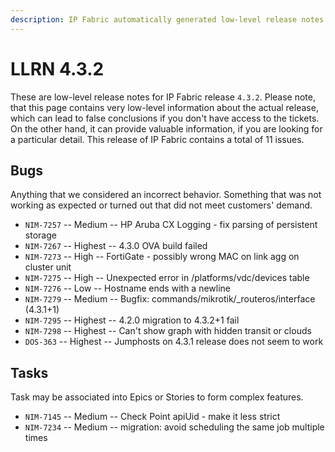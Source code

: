 ```yaml
---
description: IP Fabric automatically generated low-level release notes for version 4.3.2.
---
```


# LLRN 4.3.2

These are low-level release notes for IP Fabric release `4.3.2`. Please note, that this page contains very low-level information about the actual release, which can lead to false conclusions if you don't have access to the tickets. On the other hand, it can provide valuable information, if you are looking for a particular detail. This release of IP Fabric contains a total of 11 issues.

## Bugs

Anything that we considered an incorrect behavior. Something that was not working as expected or turned out that did not meet customers' demand.

- `NIM-7257` -- Medium -- HP Aruba CX Logging - fix parsing of persistent storage
- `NIM-7267` -- Highest -- 4.3.0 OVA build failed
- `NIM-7273` -- High -- FortiGate - possibly wrong MAC on link agg on cluster unit
- `NIM-7275` -- High -- Unexpected error in /platforms/vdc/devices table
- `NIM-7276` -- Low -- Hostname ends with a newline
- `NIM-7279` -- Medium -- Bugfix: commands/mikrotik/_routeros/interface (4.3.1+1)
- `NIM-7295` -- Highest -- 4.2.0 migration to 4.3.2+1 fail
- `NIM-7298` -- Highest -- Can't show graph with hidden transit or clouds
- `DOS-363` -- Highest -- Jumphosts on 4.3.1 release does not seem to work

## Tasks

Task may be associated into Epics or Stories to form complex features.

- `NIM-7145` -- Medium -- Check Point apiUid - make it less strict
- `NIM-7234` -- Medium -- migration: avoid scheduling the same job multiple times
